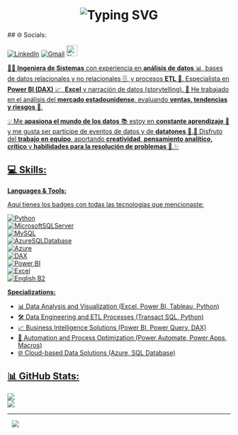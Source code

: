 <!-- Header -->
<div align="center">
    <h1>
      <strong>
          <img src="https://readme-typing-svg.herokuapp.com?font=Fira+Code&weight=900&size=25&pause=1000&color=3F8114&vCenter=true&width=625&height=55&lines=Hola%2C+Soy+Elizabeth%2C+Analista+de+Datos." alt="Typing SVG" />
      </strong>
    </h1>
</div>
## 🌐 Socials:

[![LinkedIn](https://img.shields.io/badge/LinkedIn-%230077B5.svg?style=for-the-badge&logo=linkedin&logoColor=white)](https://www.linkedin.com/in/elizabeth-flores-huaman%C3%AD-46031b238/)
[![Gmail](https://img.shields.io/badge/Gmail-%23D14836.svg?style=for-the-badge&logo=gmail&logoColor=white)](mailto:Elizabeth02fh@gmail.com)
<a href="https://www.youtube.com/@elizabeth0214" style="margin-right: 10px;">
        <img src="https://img.shields.io/badge/YouTube-red?style=for-the-badge&logo=youtube&logoColor=white" alt="YouTube Badge" style="height: 25px;" />

👩‍💻 **Ingeniera de Sistemas** con experiencia en **análisis de datos** 📊, bases de datos relacionales y no relacionales 🗄️, y procesos **ETL** 🔄. Especialista en **Power BI (DAX)** 📈, **Excel** y narración de datos (storytelling). 📌 He trabajado en el análisis del **mercado estadounidense**, evaluando **ventas, tendencias y riesgos** 💼. 

💡 Me **apasiona el mundo de los datos** 📚 estoy en **constante aprendizaje** 📖 y me gusta ser partícipe de eventos de datos y de **datatones** 🚀.🤝 Disfruto del **trabajo en equipo**, aportando **creatividad**, **pensamiento analítico, crítico** y **habilidades para la resolución de problemas** 🧩.✨

## 💻 Skills:
**Languages & Tools:**

Aquí tienes los badges con todas las tecnologías que mencionaste:  

![Python](https://img.shields.io/badge/Python-3670A0?style=for-the-badge&logo=python&logoColor=ffdd54)  
![MicrosoftSQLServer](https://img.shields.io/badge/Microsoft%20SQL%20Server-CC2927?style=for-the-badge&logo=microsoft%20sql%20server&logoColor=white)  
![MySQL](https://img.shields.io/badge/MySQL-005C84?style=for-the-badge&logo=mysql&logoColor=white)  
![AzureSQLDatabase](https://img.shields.io/badge/Azure%20SQL%20Database-0078D4?style=for-the-badge&logo=microsoft%20azure&logoColor=white)  
![Azure](https://img.shields.io/badge/Azure-0089D6?style=for-the-badge&logo=microsoft-azure&logoColor=white)  
![DAX](https://img.shields.io/badge/DAX-%23F2C811.svg?style=for-the-badge&logo=Power%20BI&logoColor=black)  
![Power BI](https://img.shields.io/badge/Power_BI-%23F2C811.svg?style=for-the-badge&logo=Power%20BI&logoColor=white)  
![Excel](https://img.shields.io/badge/Excel-217346?style=for-the-badge&logo=Microsoft-Excel&logoColor=white)  
![English B2](https://img.shields.io/badge/English-B2-blue?style=for-the-badge&logo=google-translate&logoColor=white)  

**Specializations:**
- 📊 Data Analysis and Visualization (Excel, Power BI, Tableau, Python)
- 🛠 Data Engineering and ETL Processes (Transact SQL, Python)
- 📈 Business Intelligence Solutions (Power BI, Power Query, DAX)
- 🔄 Automation and Process Optimization (Power Automate, Power Apps, Macros)
- 🌐 Cloud-based Data Solutions (Azure, SQL Database)

## 📊 GitHub Stats:
![](https://github-readme-stats.vercel.app/api?username=avelad31&theme=synthwave&hide_border=false&include_all_commits=true&count_private=true)<br/>
![](https://github-readme-stats.vercel.app/api/top-langs/?username=avelad31&theme=synthwave&hide_border=false&include_all_commits=true&count_private=true&layout=compact)


---
[![](https://visitcount.itsvg.in/api?id=avelad31&icon=0&color=0)](https://visitcount.itsvg.in)

<!-- Proudly created with GPRM ( https://gprm.itsvg.in ) -->
